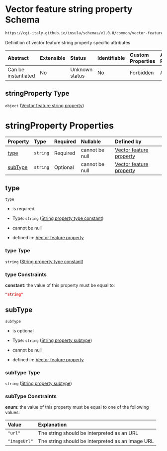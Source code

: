 # Vector feature string property Schema

```txt
https://cgi-italy.github.io/insula/schemas/v1.0.0/common/vector-feature-property.schema.json#/$defs/stringProperty
```

Definition of vector feature string property specific attributes

| Abstract            | Extensible | Status         | Identifiable | Custom Properties | Additional Properties | Access Restrictions | Defined In                                                                                                         |
| :------------------ | :--------- | :------------- | :----------- | :---------------- | :-------------------- | :------------------ | :----------------------------------------------------------------------------------------------------------------- |
| Can be instantiated | No         | Unknown status | No           | Forbidden         | Allowed               | none                | [vector-feature-property.schema.json\*](schemas/common/vector-feature-property.schema.json) |

## stringProperty Type

`object` ([Vector feature string property](vector-feature-property-defs-vector-feature-string-property.md))

# stringProperty Properties

| Property            | Type     | Required | Nullable       | Defined by                                                                                                                                                                                                                                                              |
| :------------------ | :------- | :------- | :------------- | :---------------------------------------------------------------------------------------------------------------------------------------------------------------------------------------------------------------------------------------------------------------------- |
| [type](#type)       | `string` | Required | cannot be null | [Vector feature property](vector-feature-property-defs-vector-feature-string-property-properties-string-property-type-constant.md) |
| [subType](#subtype) | `string` | Optional | cannot be null | [Vector feature property](vector-feature-property-defs-vector-feature-string-property-properties-string-property-subtype.md)    |

## type



`type`

* is required

* Type: `string` ([String property type constant](vector-feature-property-defs-vector-feature-string-property-properties-string-property-type-constant.md))

* cannot be null

* defined in: [Vector feature property](vector-feature-property-defs-vector-feature-string-property-properties-string-property-type-constant.md)

### type Type

`string` ([String property type constant](vector-feature-property-defs-vector-feature-string-property-properties-string-property-type-constant.md))

### type Constraints

**constant**: the value of this property must be equal to:

```json
"string"
```

## subType



`subType`

* is optional

* Type: `string` ([String property subtype](vector-feature-property-defs-vector-feature-string-property-properties-string-property-subtype.md))

* cannot be null

* defined in: [Vector feature property](vector-feature-property-defs-vector-feature-string-property-properties-string-property-subtype.md)

### subType Type

`string` ([String property subtype](vector-feature-property-defs-vector-feature-string-property-properties-string-property-subtype.md))

### subType Constraints

**enum**: the value of this property must be equal to one of the following values:

| Value        | Explanation                                      |
| :----------- | :----------------------------------------------- |
| `"url"`      | The string should be interpreted as an URL       |
| `"imageUrl"` | The string should be interpreted as an image URL |
